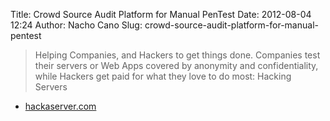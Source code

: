 Title: Crowd Source Audit Platform for Manual PenTest
Date: 2012-08-04 12:24
Author: Nacho Cano
Slug: crowd-source-audit-platform-for-manual-pentest

> Helping Companies, and Hackers to get things done. Companies test
> their servers or Web Apps covered by anonymity and confidentiality,
> while Hackers get paid for what they love to do most: Hacking Servers

- [hackaserver.com][]

  [hackaserver.com]: http://hackaserver.com/
    "Crowd Source Audit Platform for Manual PenTest"
